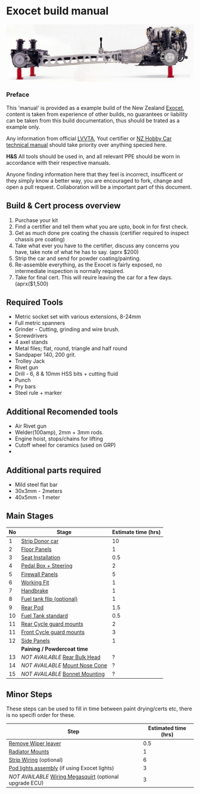 Exocet build manual
===
![Rollerskate](images/Exocet-Mazda-Miata-PPF.jpg)
### Preface
This 'manual' is provided as a example build of the New Zealand [Exocet](exocet.nz), content is taken from experience of other builds, no guarantees or liability can be taken from this build documentation, thus should be trated as a example only.

Any information from official [LVVTA](http://www.lvvta.org.nz/), Yout certifier or [NZ Hobby Car technical manual](http://www.lvvta.org.nz/documents.html#hctm) should take priority over anything specied here.

**H&S** All tools should be used in, and all relevant PPE should be worn in accordance with their respective manuals.

Anyone finding information here that they feel is incorrect, insufficent or they simply know a better way, you are encouraged to fork, change and open a pull request. Collaboration will be a important part of this document.

## Build & Cert process overview
 1. Purchase your kit
 2. Find a certifier and tell them what you are upto, book in for first check.
 3. Get as much done pre coating the chassis (certifier required to inspect chassis pre coating)
 4. Take what ever you have to the certifier, discuss any concerns you have, take note of what he has to say. (aprx $200)
 5. Strip the car and send for powder coating/painting.
 6. Re-assemble everything, as the Exocet is fairly exposed, no intermediate inspection is normally required.
 7. Take for final cert. This will reuire leaving the car for a few days. (aprx($1,500)

## Required Tools
 - Metric socket set with various extensions, 8-24mm
 - Full metric spanners
 - Grinder - Cutting, grinding and wire brush.
 - Screwdrivers
 - 4 axel stands
 - Metal files; flat, round, triangle and half round
 - Sandpaper 140, 200 grit.
 - Trolley Jack
 - Rivet gun
 - Drill - 6, 8 & 10mm HSS bits + cutting fluid
 - Punch
 - Pry bars
 - Steel rule + marker

## Additional Recomended tools
 - Air Rivet gun
 - Welder(100amp), 2mm + 3mm rods.
 - Engine hoist, stops/chains for lifting
 - Cutoff wheel for ceramics (used on GRP)
 - 
## Additional parts required 
 - Mild steel flat bar
  - 30x3mm - 2meters
  - 40x5mm - 1 meter

## Main Stages
| No | Stage | Estimate time (hrs) |
| --- | --- | --- |
| 1 | [Strip Donor car](chapters/strip-donor.md) | 10 |
| 2 | [Floor Panels](chapters/floor-panels.md) | 1 |
| 3 | [Seat Installation](chapters/seat-install.md) | 0.5 |
| 4 | [Pedal Box + Steering](chapters/pedal-box.md) | 2 |
| 5 | [Firewall Panels](chapters/firewall.md) | 5 |
| 6 | [Working Fit](chapters/working-fit.md) | 1 |
| 7 | [Handbrake](chapters/handbrake.md) | 1 |
| 8 | [Fuel tank flip (optional)](chapters/fuel-tank-b.md) | 1 |
| 9 | [Rear Pod](chapters/rear-pod.md) | 1.5 |
| 10 | [Fuel Tank standard](chapters/fuel-tank-b.md) | 0.5 |
| 11 | [Rear Cycle guard mounts](chapters/rear-cycle-guards.md) | 2 |
| 11 | [Front Cycle guard mounts](chapters/front-cycle-guards.md) | 3 |
| 12 | [Side Panels](chapters/side-panels.md) | 1 |
|  | __**Paining / Powdercoat time**__ | |
| 13 | *NOT AVAILABLE* [Rear Bulk Head](chapters/) | ? |
| 14 | *NOT AVAILABLE* [Mount Nose Cone](chapters/) | ? |
| 15 | *NOT AVAILABLE* [Bonnet Mounting](chapters/) | ? |

## Minor Steps
These steps can be used to fill in time between paint drying/certs etc, there is no specifi order for these.

| Step | Estimated time (hrs) |
| --- | --- |
| [Remove Wiper leaver](chapters/remove-wiper-leaver.md) | 0.5 |
| [Radiator Mounts](chapters/rad-mounts.md) | 1 |
| [Strip Wiring](chapters/strip-wiring.md) (optional) | 6 |
| [Pod lights assembly](chapters/pod-lights.md) (if using Exocet lights) | 3 |
| *NOT AVAILABLE* [Wiring Megasquirt](chapters/) (optional upgrade ECU) | 3 |

